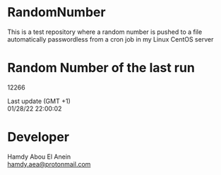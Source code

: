 # RandomNumber    
This is a test repository where a random number is pushed to a file automatically passwordless from a cron job in my Linux CentOS server    
# Random Number of the last run   
12266
      
Last update (GMT +1)    
01/28/22 22:00:02
# Developer    
Hamdy Abou El Anein   
hamdy.aea@protonmail.com
